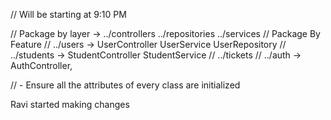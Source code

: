 // Will be starting at 9:10 PM

// Package by layer -> ../controllers ../repositories ../services
// Package By Feature 
// ../users -> UserController UserService UserRepository
// ../students -> StudentController StudentService 
// ../tickets
// ../auth -> AuthController, 

// - Ensure all the attributes of every class are initialized

Ravi started making changes